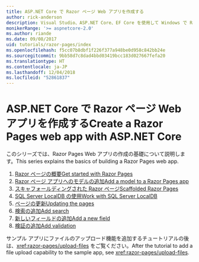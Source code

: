 ```yaml
---
title: ASP.NET Core で Razor ページ Web アプリを作成する
author: rick-anderson
description: Visual Studio、ASP.NET Core、EF Core を使用して Windows で Razor ページ Web アプリを作成します。
monikerRange: '>= aspnetcore-2.0'
ms.author: riande
ms.date: 09/08/2017
uid: tutorials/razor-pages/index
ms.openlocfilehash: f5cc07b8dbf1f226f377a948be0d958c842bb24e
ms.sourcegitcommit: 9bb58d7c8dad4bbd03419bcc183d027667fefa20
ms.translationtype: HT
ms.contentlocale: ja-JP
ms.lasthandoff: 12/04/2018
ms.locfileid: "52861837"
---
```

# <a name="create-a-razor-pages-web-app-with-aspnet-core"></a><span data-ttu-id="a3a05-103">ASP.NET Core で Razor ページ Web アプリを作成する</span><span class="sxs-lookup"><span data-stu-id="a3a05-103">Create a Razor Pages web app with ASP.NET Core</span></span>

<span data-ttu-id="a3a05-104">このシリーズでは、Razor Pages Web アプリの作成の基礎について説明します。</span><span class="sxs-lookup"><span data-stu-id="a3a05-104">This series explains the basics of building a Razor Pages web app.</span></span>

1. [<span data-ttu-id="a3a05-105">Razor ページの概要</span><span class="sxs-lookup"><span data-stu-id="a3a05-105">Get started with Razor Pages</span></span>](xref:tutorials/razor-pages/razor-pages-start)
1. [<span data-ttu-id="a3a05-106">Razor ページ アプリへのモデルの追加</span><span class="sxs-lookup"><span data-stu-id="a3a05-106">Add a model to a Razor Pages app</span></span>](xref:tutorials/razor-pages/model)
1. [<span data-ttu-id="a3a05-107">スキャフォールディングされた Razor ページ</span><span class="sxs-lookup"><span data-stu-id="a3a05-107">Scaffolded Razor Pages</span></span>](xref:tutorials/razor-pages/page)
1. [<span data-ttu-id="a3a05-108">SQL Server LocalDB の使用</span><span class="sxs-lookup"><span data-stu-id="a3a05-108">Work with SQL Server LocalDB</span></span>](xref:tutorials/razor-pages/sql)
1. [<span data-ttu-id="a3a05-109">ページの更新</span><span class="sxs-lookup"><span data-stu-id="a3a05-109">Updating the pages</span></span>](xref:tutorials/razor-pages/da1)
1. [<span data-ttu-id="a3a05-110">検索の追加</span><span class="sxs-lookup"><span data-stu-id="a3a05-110">Add search</span></span>](xref:tutorials/razor-pages/search)
1. [<span data-ttu-id="a3a05-111">新しいフィールドの追加</span><span class="sxs-lookup"><span data-stu-id="a3a05-111">Add a new field</span></span>](xref:tutorials/razor-pages/new-field)
1. [<span data-ttu-id="a3a05-112">検証の追加</span><span class="sxs-lookup"><span data-stu-id="a3a05-112">Add validation</span></span>](xref:tutorials/razor-pages/validation)

<span data-ttu-id="a3a05-113">サンプル アプリにファイルのアップロード機能を追加するチュートリアルの後は、<xref:razor-pages/upload-files> をご覧ください。</span><span class="sxs-lookup"><span data-stu-id="a3a05-113">After the tutorial to add a file upload capability to the sample app, see <xref:razor-pages/upload-files>.</span></span>